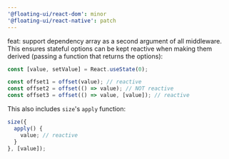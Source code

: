 ```yaml
---
'@floating-ui/react-dom': minor
'@floating-ui/react-native': patch
---
```


feat: support dependency array as a second argument of all middleware. This ensures stateful options can be kept reactive when making them derived (passing a function that returns the options):

```js
const [value, setValue] = React.useState(0);

const offset1 = offset(value); // reactive
const offset2 = offset(() => value); // NOT reactive
const offset3 = offset(() => value, [value]); // reactive
```

This also includes `size`'s `apply` function:

```js
size({
  apply() {
    value; // reactive
  }
}, [value]);
```
